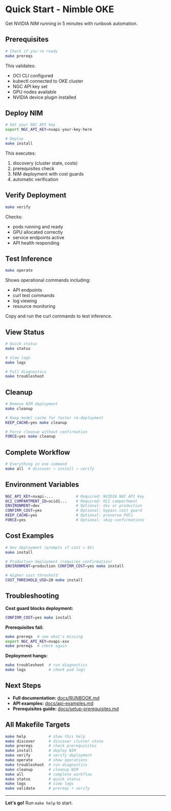 # Quick Start - Nimble OKE

Get NVIDIA NIM running in 5 minutes with runbook automation.

## Prerequisites

```bash
# Check if you're ready
make prereqs
```

This validates:
- OCI CLI configured
- kubectl connected to OKE cluster
- NGC API key set
- GPU nodes available
- NVIDIA device plugin installed

## Deploy NIM

```bash
# Set your NGC API key
export NGC_API_KEY=nvapi-your-key-here

# Deploy
make install
```

This executes:
1. discovery (cluster state, costs)
2. prerequisites check
3. NIM deployment with cost guards
4. automatic verification

## Verify Deployment

```bash
make verify
```

Checks:
- pods running and ready
- GPU allocated correctly
- service endpoints active
- API health responding

## Test Inference

```bash
make operate
```

Shows operational commands including:
- API endpoints
- curl test commands
- log viewing
- resource monitoring

Copy and run the curl commands to test inference.

## View Status

```bash
# Quick status
make status

# View logs
make logs

# Full diagnostics
make troubleshoot
```

## Cleanup

```bash
# Remove NIM deployment
make cleanup

# Keep model cache for faster re-deployment
KEEP_CACHE=yes make cleanup

# Force cleanup without confirmation
FORCE=yes make cleanup
```

## Complete Workflow

```bash
# Everything in one command
make all  # discover → install → verify
```

## Environment Variables

```bash
NGC_API_KEY=nvapi-...          # Required: NVIDIA NGC API key
OCI_COMPARTMENT_ID=ocid1...    # Required: OCI compartment
ENVIRONMENT=dev                # Optional: dev or production
CONFIRM_COST=yes               # Optional: bypass cost guard
KEEP_CACHE=yes                 # Optional: preserve PVCs
FORCE=yes                      # Optional: skip confirmations
```

## Cost Examples

```bash
# Dev deployment (prompts if cost > $5)
make install

# Production deployment (requires confirmation)
ENVIRONMENT=production CONFIRM_COST=yes make install

# Higher cost threshold
COST_THRESHOLD_USD=20 make install
```

## Troubleshooting

**Cost guard blocks deployment:**
```bash
CONFIRM_COST=yes make install
```

**Prerequisites fail:**
```bash
make prereqs  # see what's missing
export NGC_API_KEY=nvapi-xxx
make prereqs  # check again
```

**Deployment hangs:**
```bash
make troubleshoot  # run diagnostics
make logs          # check pod logs
```

## Next Steps

- **Full documentation:** [docs/RUNBOOK.md](docs/RUNBOOK.md)
- **API examples:** [docs/api-examples.md](docs/api-examples.md)
- **Prerequisites guide:** [docs/setup-prerequisites.md](docs/setup-prerequisites.md)

## All Makefile Targets

```bash
make help          # show this help
make discover      # discover cluster state
make prereqs       # check prerequisites
make install       # deploy NIM
make verify        # verify deployment
make operate       # show operations
make troubleshoot  # run diagnostics
make cleanup       # cleanup NIM
make all           # complete workflow
make status        # quick status
make logs          # view logs
make validate      # prereqs + verify
```

---

**Let's go!** Run `make help` to start.
